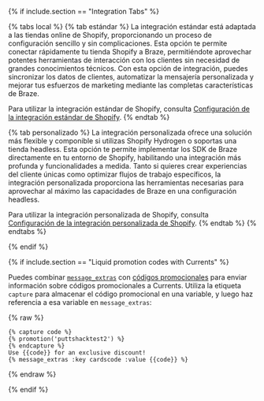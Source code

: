 {% if include.section == "Integration Tabs" %}

{% tabs local %}
{% tab estándar %}
La integración estándar está adaptada a las tiendas online de Shopify, proporcionando un proceso de configuración sencillo y sin complicaciones. Esta opción te permite conectar rápidamente tu tienda Shopify a Braze, permitiéndote aprovechar potentes herramientas de interacción con los clientes sin necesidad de grandes conocimientos técnicos. Con esta opción de integración, puedes sincronizar los datos de clientes, automatizar la mensajería personalizada y mejorar tus esfuerzos de marketing mediante las completas características de Braze.

Para utilizar la integración estándar de Shopify, consulta [Configuración de la integración estándar de Shopify]({{site.baseurl}}/shopify_standard_integration/).
{% endtab %}

{% tab personalizado %}
La integración personalizada ofrece una solución más flexible y componible si utilizas Shopify Hydrogen o soportas una tienda headless. Esta opción te permite implementar los SDK de Braze directamente en tu entorno de Shopify, habilitando una integración más profunda y funcionalidades a medida. Tanto si quieres crear experiencias del cliente únicas como optimizar flujos de trabajo específicos, la integración personalizada proporciona las herramientas necesarias para aprovechar al máximo las capacidades de Braze en una configuración headless.

Para utilizar la integración personalizada de Shopify, consulta [Configuración de la integración personalizada de Shopify]({{site.baseurl}}/shopify_custom_integration/).
{% endtab %}
{% endtabs %}

{% endif %}

{% if include.section == "Liquid promotion codes with Currents" %}

Puedes combinar [`message_extras`]({{site.baseurl}}/user_guide/personalization_and_dynamic_content/liquid/advanced_filters/message_extras/) con [códigos promocionales]({{site.baseurl}}/user_guide/personalization_and_dynamic_content/promotion_codes/) para enviar información sobre códigos promocionales a Currents. Utiliza la etiqueta `capture` para almacenar el código promocional en una variable, y luego haz referencia a esa variable en `message_extras`:

{% raw %}
```liquid
{% capture code %}
{% promotion('puttshacktest2') %}
{% endcapture %}
Use {{code}} for an exclusive discount!
{% message_extras :key cardscode :value {{code}} %}
```
{% endraw %}

{% endif %}